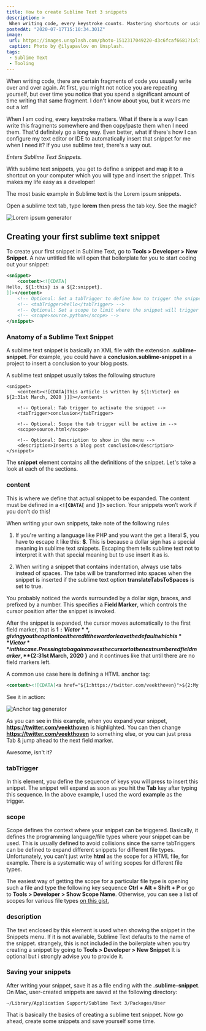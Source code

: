 ```yaml
---
title: How to create Sublime Text 3 snippets
description: >
 When writing code, every keystroke counts. Mastering shortcuts or using snippets for your text editor or IDE will save you a significant amount of time in the long run. In this article, I will show you how to create snippets for my favourite text editor, Sublime Text.
postedAt: "2020-07-17T15:10:34.301Z" 
image: 
 url: https://images.unsplash.com/photo-1512317049220-d3c6fcaf6681?ixlib=rb-1.2.1&ixid=eyJhcHBfaWQiOjEyMDd9&auto=format&fit=crop&w=1650&q=100
 caption: Photo by @ilyapavlov on Unsplash.
tags:
 - Sublime Text
 - Tooling
---
```

When writing code, there are certain fragments of code you usually write over and over again. At first, you might not notice you are repeating yourself, but over time you notice that you spend a significant amount of time writing that same fragment. I don't know about you, but it wears me out a lot!

When I am coding, every keystroke matters. What if there is a way I can write this fragments somewhere and then copy/paste them when I need them. That'd definitely go a long way. Even better, what if there's how I can configure my text editor or IDE to automatically insert that snippet for me when I need it? If you use sublime text, there's a way out.

*Enters Sublime Text Snippets.*

With sublime text snippets, you get to define a snippet and map it to a shortcut on your computer which you will type and insert the snippet. This makes my life easy as a developer!

The most basic example in Sublime text is the Lorem ipsum snippets.

Open a sublime text tab, type **lorem** then press the tab key. See the magic?

<img src="/lorem.gif" class="rounded-lg w-full mb-3" alt="Lorem ipsum generator">

## Creating your first sublime text snippet
To create your first snippet in Sublime Text, go to **Tools > Developer > New Snippet**. A new untitled file will open that boilerplate for you to start coding out your snippet:

```xml
<snippet>
	<content><![CDATA[
Hello, ${1:this} is a ${2:snippet}.
]]></content>
	<!-- Optional: Set a tabTrigger to define how to trigger the snippet -->
	<!-- <tabTrigger>hello</tabTrigger> -->
	<!-- Optional: Set a scope to limit where the snippet will trigger -->
	<!-- <scope>source.python</scope> -->
</snippet>
```

### Anatomy of a Sublime Text Snippet
A sublime text snippet is basically an XML file with the extension **.sublime-snippet**. For example, you could have a **conclusion.sublime-snippet** in a project to insert a conclusion to your blog posts.

A sublime text snippet usually takes the following structure
```xml[conclusion.sublime-snippet]
<snippet>
    <content><![CDATA[This article is written by ${1:Victor} on ${2:31st March, 2020 }]]></content>
    
    <!-- Optional: Tab trigger to activate the snippet -->
    <tabTrigger>conclusion</tabTrigger>
    
    <!-- Optional: Scope the tab trigger will be active in -->
    <scope>source.html</scope>
    
    <!-- Optional: Description to show in the menu -->
    <description>Inserts a blog post conclusion</description>
</snippet>
```
The **snippet** element contains all the definitions of the snippet. Let's take a look at each of the sections.

### content
This is where we define that actual snippet to be expanded. The content must be defined in a **`<![CDATA[`** and **`]]>`** section. Your snippets won’t work if you don’t do this!

When writing your own snippets, take note of the following rules 

1. If you're writing a language like PHP and you want the get a literal $, you have to escape it like this: **\$**. This is because a dollar sign has a special meaning in sublime text snippets. Escaping them tells sublime text not to interpret it with that special meaning but to use insert it as is.

2. When writing a snippet that contains indentation, always use tabs instead of spaces. The tabs will be transformed into spaces when the snippet is inserted if the sublime text option **translateTabsToSpaces** is set to true.

You probably noticed the words surrounded by a dollar sign, braces, and prefixed by a number. This specifies a **Field Marker**, which controls the cursor position after the snippet is invoked.

After the snippet is expanded, the cursor moves automatically to the first field marker, that is **${1:Victor}**, giving you the option to either edit the word or leave the default which is **Victor** in this case. Pressing tab again moves the cursor to the next numbered field marker, **${2:31st March, 2020 }** and it continues like that until there are no field markers left.

A common use case here is defining a HTML anchor tag:

```xml
<content><![CDATA[<a href="${1:https://twitter.com/veekthoven}">${2:My twitter Page}</a>]]></content>
```
See it in action:

<img src="/example.gif" class="rounded-lg w-full mb-3" alt="Anchor tag generator">

As you can see in this example, when you expand your snippet, **https://twitter.com/veekthoven** is highlighted. You can then change **https://twitter.com/veekthoven** to something else, or you can just press Tab & jump ahead to the next field marker.

Awesome, isn't it?

### tabTrigger
In this element, you define the sequence of keys you will press to insert this snippet. The snippet will expand as soon as you hit the **Tab** key after typing this sequence. In the above example, I used the word **example** as the trigger.

### scope
Scope defines the context where your snippet can be triggered. Basically, it defines the programming language/file types where your snippet can be used. This is usually defined to avoid collisions since the same tabTriggers can be defined to expand different snippets for different file types. Unfortunately, you can't just write **html** as the scope for a HTML file, for example. There is a systematic way of writing scopes for different file types.

The easiest way of getting the scope for a particular file type is opening such a file and type the following key sequence **Ctrl + Alt + Shift + P** or go to **Tools > Developer > Show Scope Name**. Otherwise, you can see a list of scopes for various file types [on this gist.](https://gist.github.com/J2TeaM/a54bafb082f90c0f20c9)

### description
The text enclosed by this element is used when showing the snippet in the Snippets menu. If it is not available, Sublime Text defaults to the name of the snippet. strangely, this is not included in the boilerplate when you try creating a snippet by going to **Tools > Developer > New Snippet**
It is optional but i strongly advise you to provide it.

### Saving your snippets
After writing your snippet, save it as a file ending with the **.sublime-snippet**. On Mac, user-created snippets are saved at the following directory:

```
~/Library/Application Support/Sublime Text 3/Packages/User
```

That is basically the basics of creating a sublime text snippet. Now go ahead, create some snippets and save yourself some time.